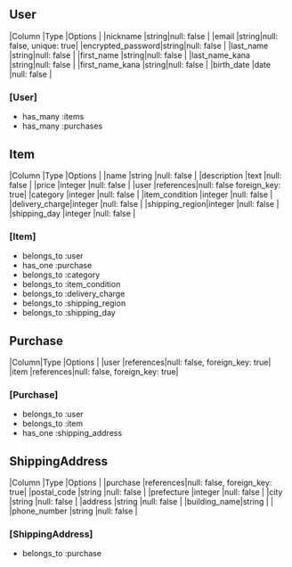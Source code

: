 ## User
|Column            |Type  |Options                  |
|nickname          |string|null: false              |
|email             |string|null: false, unique: true|
|encrypted_password|string|null: false              |
|last_name         |string|null: false              |
|first_name        |string|null: false              |
|last_name_kana    |string|null: false              |
|first_name_kana   |string|null: false              |
|birth_date        |date  |null: false              |

### [User]
- has_many :items
- has_many :purchases



## Item
|Column         |Type      |Options                      |
|name           |string    |null: false                  |
|description    |text      |null: false                  |
|price          |integer   |null: false                  |
|user           |references|null: false foreign_key: true|
|category       |integer   |null: false                  |
|item_condition |integer   |null: false                  |
|delivery_charge|integer   |null: false                  |
|shipping_region|integer   |null: false                  |
|shipping_day   |integer   |null: false                  |

### [Item]
- belongs_to :user
- has_one :purchase
- belongs_to :category
- belongs_to :item_condition
- belongs_to :delivery_charge
- belongs_to :shipping_region
- belongs_to :shipping_day



## Purchase
|Column|Type      |Options                       |
|user  |references|null: false, foreign_key: true|
|item  |references|null: false, foreign_key: true|

### [Purchase]
- belongs_to :user
- belongs_to :item
- has_one :shipping_address



## ShippingAddress
|Column       |Type      |Options                       |
|purchase     |references|null: false, foreign_key: true|
|postal_code  |string    |null: false                   |
|prefecture   |integer   |null: false                   |
|city         |string    |null: false                   |
|address      |string    |null: false                   |
|building_name|string    |                              |
|phone_number |string    |null: false                   |

### [ShippingAddress]
- belongs_to :purchase


